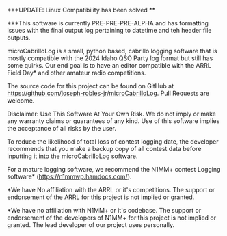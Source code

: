 ***UPDATE: Linux Compatibility has been solved **

***This software is currently PRE-PRE-PRE-ALPHA and has formatting issues with the final output log pertaining to datetime and teh header file outputs. 


microCabrilloLog is a small, python based, cabrillo logging software that is mostly compatible with the 2024 Idaho QSO Party log format but still has some quirks. Our end goal is to have an editor compatible with the ARRL Field Day* and other amateur radio competitions. 

The source code for this project can be found on GitHub at https://github.com/joseph-robles-jr/microCabrilloLog.
Pull Requests are welcome.



Disclaimer:
Use This Software At Your Own Risk. We do not imply or make any warranty claims or guarantees of any kind. Use of this software implies the acceptance of all risks by the user.

To reduce the likelihood of total loss of contest logging date, the developer recommends that you make a backup copy of all contest data before inputting it into the microCabrilloLog software. 

For a mature logging software, we recommend the N1MM+ contest Logging software* (https://n1mmwp.hamdocs.com/).



*We have No affiliation with the ARRL or it's competitions. The support or endorsement of the ARRL for this project is not implied or granted.

*We have no affiliation with N1MM+ or it's codebase. The support or endorsement of the developers of N1MM+ for this project is not implied or granted. The lead developer of our project uses personally. 